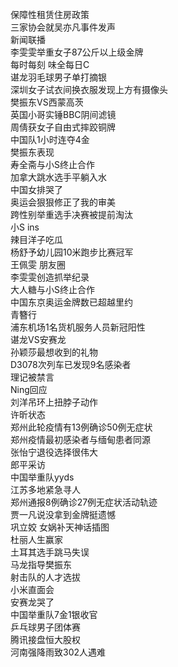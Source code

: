 保障性租赁住房政策  
三家协会就吴亦凡事件发声  
新闻联播  
李雯雯举重女子87公斤以上级金牌  
每时每刻 味全每日C  
谌龙羽毛球男子单打摘银  
深圳女子试衣间换衣服发现上方有摄像头  
樊振东VS西蒙高茨  
英国小哥实锤BBC阴间滤镜  
周倩获女子自由式摔跤铜牌  
中国队1小时连夺4金  
樊振东表现  
寿全斋与小S终止合作  
加拿大跳水选手平躺入水  
中国女排哭了  
奥运会狠狠修正了我的审美  
跨性别举重选手决赛被提前淘汰  
小S ins  
辣目洋子吃瓜  
杨舒予幼儿园10米跑步比赛冠军  
王佩雯 朋友圈  
李雯雯创造抓举纪录  
大人糖与小S终止合作  
中国东京奥运金牌数已超越里约  
青簪行  
浦东机场1名货机服务人员新冠阳性  
谌龙VS安赛龙  
孙颖莎最想收到的礼物  
D3078次列车已发现9名感染者  
理记被禁言  
Ning回应  
刘洋吊环上扭脖子动作  
许昕状态  
郑州此轮疫情有13例确诊50例无症状  
郑州疫情最初感染者与缅甸患者同源  
张怡宁退役选择很伟大  
郎平采访  
中国举重队yyds  
江苏多地紧急寻人  
郑州通报8例确诊27例无症状活动轨迹  
贾一凡说没拿到金牌挺遗憾  
巩立姣 女娲补天神话插图  
杜丽人生赢家  
土耳其选手跳马失误  
马龙指导樊振东  
射击队的人才选拔  
小米直面会  
安赛龙哭了  
中国举重队7金1银收官  
乒乓球男子团体赛  
腾讯接盘恒大股权  
河南强降雨致302人遇难  
